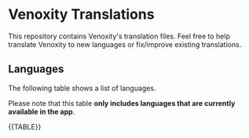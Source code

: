 # Venoxity Translations

This repository contains Venoxity's translation files. Feel free to help translate Venoxity to new languages or fix/improve existing translations. 

## Languages

The following table shows a list of languages.

Please note that this table **only includes languages that are currently available in the app**.

{{TABLE}}
